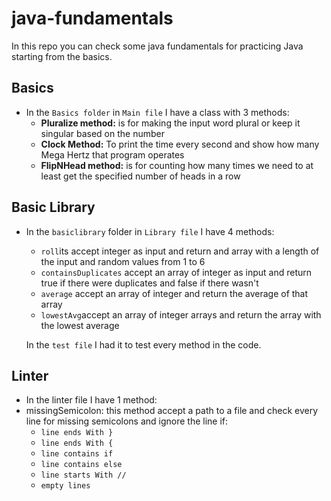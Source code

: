 # java-fundamentals
In this repo you can check some java fundamentals for practicing Java starting from the basics.

## Basics
- In the `Basics folder` in `Main file` I have a class with 3 methods:
  - **Pluralize method:**  is for making the input word plural or keep it singular based on the number
  - **Clock Method:** To print the time every second and show how many Mega Hertz that program operates
  - **FlipNHead method:** is for counting how many times we need to at least get the specified number of heads in a row

## Basic Library
- In the `basiclibrary` folder in `Library file` I have 4 methods:
  - `roll`its accept integer as input and return and array with a length of the input and random values from 1 to 6
  - `containsDuplicates`  accept an array of integer as input and return true if there were duplicates and false if there wasn't
  - `average` accept an array of integer and return the average of that array
  - `lowestAvg`accept an array of integer arrays and return the array with the lowest average

  In the `test file` I had it to test every method in the code.

## Linter
- In the linter file I have 1 method:
- missingSemicolon: this method accept a path to a file and check every line for missing semicolons and ignore the line if:
  - `line ends With }`
  - `line ends With {`
  - `line contains if`
  - `line contains else`
  - `line starts With //`
  - `empty lines`
  
